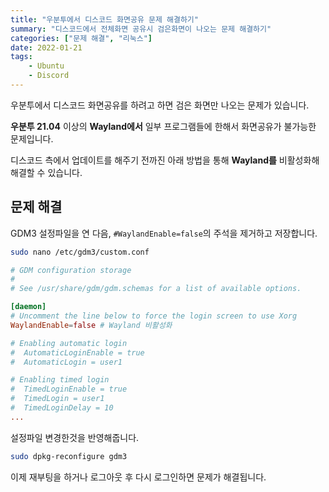 ```yaml
---
title: "우분투에서 디스코드 화면공유 문제 해결하기"
summary: "디스코드에서 전체화면 공유시 검은화면이 나오는 문제 해결하기"
categories: ["문제 해결", "리눅스"]
date: 2022-01-21
tags:
    - Ubuntu
    - Discord
---
```


우분투에서 디스코드 화면공유를 하려고 하면 검은 화면만 나오는 문제가 있습니다.

**우분투 21.04** 이상의 **Wayland에서** 일부 프로그램들에 한해서 화면공유가 불가능한 문제입니다.

디스코드 측에서 업데이트를 해주기 전까진 아래 방법을 통해 **Wayland를** 비활성화해 해결할 수 있습니다.

## 문제 해결

GDM3 설정파일을 연 다음, `#WaylandEnable=false`의 주석을 제거하고 저장합니다.

```sh
sudo nano /etc/gdm3/custom.conf
```

```conf
# GDM configuration storage
#
# See /usr/share/gdm/gdm.schemas for a list of available options.

[daemon]
# Uncomment the line below to force the login screen to use Xorg
WaylandEnable=false # Wayland 비활성화

# Enabling automatic login
#  AutomaticLoginEnable = true
#  AutomaticLogin = user1

# Enabling timed login
#  TimedLoginEnable = true
#  TimedLogin = user1
#  TimedLoginDelay = 10
...
```

설정파일 변경한것을 반영해줍니다.

```sh
sudo dpkg-reconfigure gdm3
```

이제 재부팅을 하거나 로그아웃 후 다시 로그인하면 문제가 해결됩니다.
